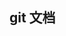 <!--
 * @Author: zhaogang 156606672@qq.com
 * @Date: 2022-11-24 17:32:56
 * @LastEditors: zhaogang 156606672@qq.com
 * @LastEditTime: 2022-11-24 17:33:09
 * @FilePath: /chao.github.io/readme.md
 * @Description: 这是默认设置,请设置`customMade`, 打开koroFileHeader查看配置 进行设置: https://github.com/OBKoro1/koro1FileHeader/wiki/%E9%85%8D%E7%BD%AE
-->
## git 文档